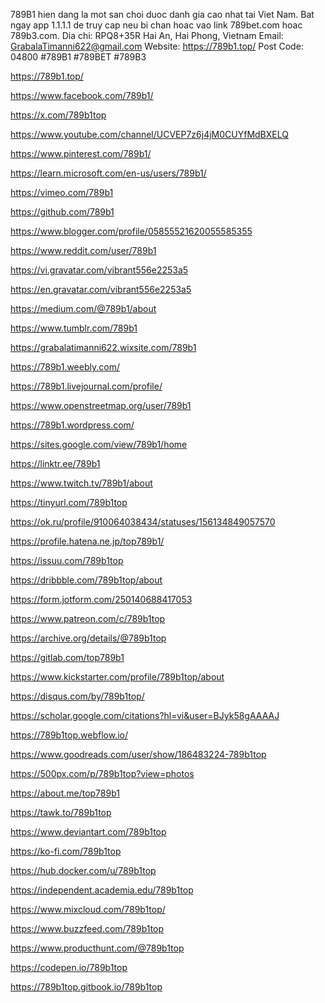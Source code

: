 789B1 hien dang la mot san choi duoc danh gia cao nhat tai Viet Nam. Bat ngay app 1.1.1.1 de truy cap neu bi chan hoac vao link 789bet.com hoac 789b3.com.
Dia chi: RPQ8+35R Hai An, Hai Phong, Vietnam
Email: GrabalaTimanni622@gmail.com
Website: https://789b1.top/
Post Code: 04800
#789B1 #789BET #789B3

https://789b1.top/

https://www.facebook.com/789b1/

https://x.com/789b1top

https://www.youtube.com/channel/UCVEP7z6j4jM0CUYfMdBXELQ

https://www.pinterest.com/789b1/

https://learn.microsoft.com/en-us/users/789b1/

https://vimeo.com/789b1

https://github.com/789b1

https://www.blogger.com/profile/05855521620055585355

https://www.reddit.com/user/789b1

https://vi.gravatar.com/vibrant556e2253a5

https://en.gravatar.com/vibrant556e2253a5

https://medium.com/@789b1/about

https://www.tumblr.com/789b1

https://grabalatimanni622.wixsite.com/789b1

https://789b1.weebly.com/

https://789b1.livejournal.com/profile/

https://www.openstreetmap.org/user/789b1

https://789b1.wordpress.com/

https://sites.google.com/view/789b1/home

https://linktr.ee/789b1

https://www.twitch.tv/789b1/about

https://tinyurl.com/789b1top

https://ok.ru/profile/910064038434/statuses/156134849057570

https://profile.hatena.ne.jp/top789b1/

https://issuu.com/789b1top

https://dribbble.com/789b1top/about

https://form.jotform.com/250140688417053

https://www.patreon.com/c/789b1top

https://archive.org/details/@789b1top

https://gitlab.com/top789b1

https://www.kickstarter.com/profile/789b1top/about

https://disqus.com/by/789b1top/

https://scholar.google.com/citations?hl=vi&user=BJyk58gAAAAJ

https://789b1top.webflow.io/

https://www.goodreads.com/user/show/186483224-789b1top

https://500px.com/p/789b1top?view=photos

https://about.me/top789b1

https://tawk.to/789b1top

https://www.deviantart.com/789b1top

https://ko-fi.com/789b1top

https://hub.docker.com/u/789b1top

https://independent.academia.edu/789b1top

https://www.mixcloud.com/789b1top/

https://www.buzzfeed.com/789b1top

https://www.producthunt.com/@789b1top

https://codepen.io/789b1top

https://789b1top.gitbook.io/789b1top